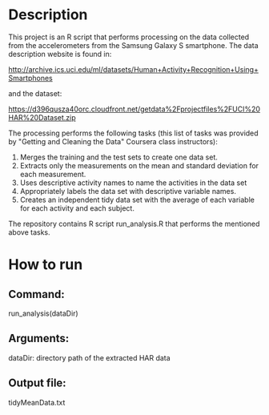# Description 

This project is an R script that performs processing on the data collected
from the accelerometers from the Samsung Galaxy S smartphone. 
The data description website is found in:

http://archive.ics.uci.edu/ml/datasets/Human+Activity+Recognition+Using+Smartphones

and the dataset:

https://d396qusza40orc.cloudfront.net/getdata%2Fprojectfiles%2FUCI%20HAR%20Dataset.zip

The processing performs the following tasks (this list of tasks was provided by 
"Getting and Cleaning the Data" Coursera class instructors):
1. Merges the training and the test sets to create one data set.
2. Extracts only the measurements on the mean and standard deviation for each measurement. 
3. Uses descriptive activity names to name the activities in the data set
4. Appropriately labels the data set with descriptive variable names. 
5. Creates an independent tidy data set with the average of each variable for each activity and each subject.

The repository contains R script run_analysis.R that performs the mentioned above tasks.

# How to run

## Command:
run_analysis(dataDir)
    
## Arguments:
dataDir: directory path of the extracted HAR data

## Output file:
tidyMeanData.txt

